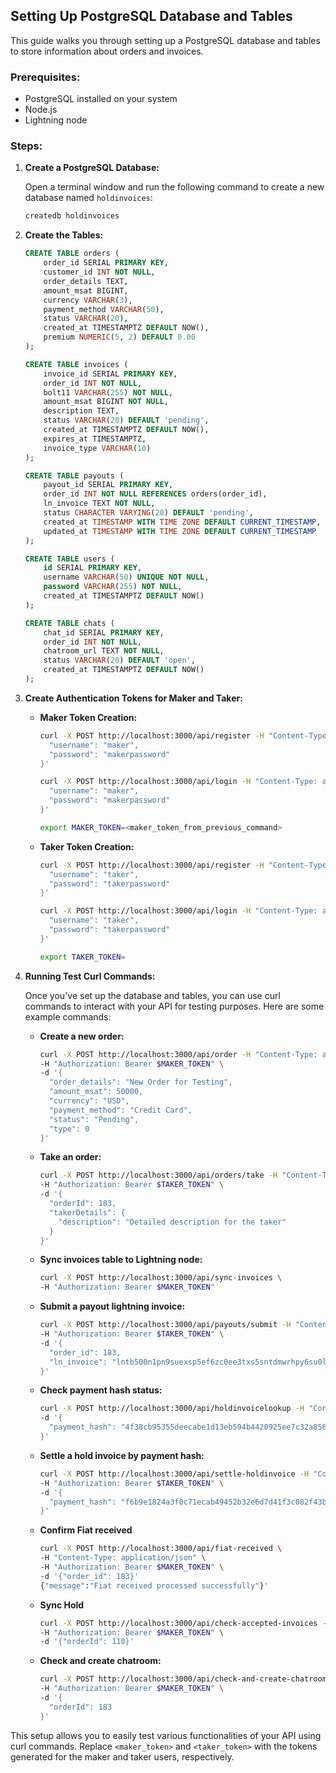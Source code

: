 ## Setting Up PostgreSQL Database and Tables

This guide walks you through setting up a PostgreSQL database and tables to store information about orders and invoices.

### Prerequisites:

- PostgreSQL installed on your system
- Node.js
- Lightning node

### Steps:

1. **Create a PostgreSQL Database:**

    Open a terminal window and run the following command to create a new database named `holdinvoices`:

    ```bash
    createdb holdinvoices
    ```

2. **Create the Tables:**

    ```sql
    CREATE TABLE orders (
        order_id SERIAL PRIMARY KEY,
        customer_id INT NOT NULL,
        order_details TEXT,
        amount_msat BIGINT,
        currency VARCHAR(3),
        payment_method VARCHAR(50),
        status VARCHAR(20),
        created_at TIMESTAMPTZ DEFAULT NOW(),
        premium NUMERIC(5, 2) DEFAULT 0.00
    );

    CREATE TABLE invoices (
        invoice_id SERIAL PRIMARY KEY,
        order_id INT NOT NULL,
        bolt11 VARCHAR(255) NOT NULL,
        amount_msat BIGINT NOT NULL,
        description TEXT,
        status VARCHAR(20) DEFAULT 'pending',
        created_at TIMESTAMPTZ DEFAULT NOW(),
        expires_at TIMESTAMPTZ,
        invoice_type VARCHAR(10)
    );

    CREATE TABLE payouts (
        payout_id SERIAL PRIMARY KEY,
        order_id INT NOT NULL REFERENCES orders(order_id),
        ln_invoice TEXT NOT NULL,
        status CHARACTER VARYING(20) DEFAULT 'pending',
        created_at TIMESTAMP WITH TIME ZONE DEFAULT CURRENT_TIMESTAMP,
        updated_at TIMESTAMP WITH TIME ZONE DEFAULT CURRENT_TIMESTAMP
    );

    CREATE TABLE users (
        id SERIAL PRIMARY KEY,
        username VARCHAR(50) UNIQUE NOT NULL,
        password VARCHAR(255) NOT NULL,
        created_at TIMESTAMPTZ DEFAULT NOW()
    );

    CREATE TABLE chats (
        chat_id SERIAL PRIMARY KEY,
        order_id INT NOT NULL,
        chatroom_url TEXT NOT NULL,
        status VARCHAR(20) DEFAULT 'open',
        created_at TIMESTAMPTZ DEFAULT NOW()
    );
    ```

3. **Create Authentication Tokens for Maker and Taker:**

    - **Maker Token Creation:**
    
      ```bash
      curl -X POST http://localhost:3000/api/register -H "Content-Type: application/json" -d '{
        "username": "maker",
        "password": "makerpassword"
      }'
      ```
    
      ```bash
      curl -X POST http://localhost:3000/api/login -H "Content-Type: application/json" -d '{
        "username": "maker",
        "password": "makerpassword"
      }'
      ```
      
      ```bash
      export MAKER_TOKEN=<maker_token_from_previous_command>
      ```
    
    - **Taker Token Creation:**
    
      ```bash
      curl -X POST http://localhost:3000/api/register -H "Content-Type: application/json" -d '{
        "username": "taker",
        "password": "takerpassword"
      }'
      ```
    
      ```bash
      curl -X POST http://localhost:3000/api/login -H "Content-Type: application/json" -d '{
        "username": "taker",
        "password": "takerpassword"
      }'
      ```
      
      ```bash
      export TAKER_TOKEN=
      ```

4. **Running Test Curl Commands:**

    Once you've set up the database and tables, you can use curl commands to interact with your API for testing purposes. Here are some example commands:

    - **Create a new order:**
    
      ```bash
      curl -X POST http://localhost:3000/api/order -H "Content-Type: application/json" \
      -H "Authorization: Bearer $MAKER_TOKEN" \
      -d '{
        "order_details": "New Order for Testing",
        "amount_msat": 50000,
        "currency": "USD",
        "payment_method": "Credit Card",
        "status": "Pending",
        "type": 0
      }'
      ```
    
    - **Take an order:**
    
      ```bash
      curl -X POST http://localhost:3000/api/orders/take -H "Content-Type: application/json" \
      -H "Authorization: Bearer $TAKER_TOKEN" \
      -d '{
        "orderId": 183,
        "takerDetails": {
          "description": "Detailed description for the taker"
        }
      }'
      ```

    - **Sync invoices table to Lightning node:**
    
      ```bash
      curl -X POST http://localhost:3000/api/sync-invoices \
      -H "Authorization: Bearer $MAKER_TOKEN"
      ```

    - **Submit a payout lightning invoice:**
    
      ```bash
      curl -X POST http://localhost:3000/api/payouts/submit -H "Content-Type: application/json" \
      -H "Authorization: Bearer $TAKER_TOKEN" \
      -d '{
        "order_id": 183,
        "ln_invoice": "lntb500n1pn9suexsp5ef6zc0ee3txs5sntdmwrhpy6su0lj3q37x34y9r8mulkeeljml7qpp5z0r9c2amcpuwkdspd9nh3tmk9svslx99c5u3k8l2j7548yu45ursdqddaexgetjxyurxxqyjw5qcqp2rzjqgtm5k28l67ntm5jffy8kzv794mfkj3ak44e4pfzn9xyc5fjken6c2hjdqqq0vcqqqqqqqqpqqqqqzsqqc9qxpqysgq8r3phkr780mataj44tkzv72gnj4cak2gyyex05p9fg4874xh5njscwuvpnywmfgrgz6tu72mkhqq7ltld2hpjkthky5h7sq8aw9wvfgqqztvpl"
      }'
      ```

    - **Check payment hash status:**
    
      ```bash
      curl -X POST http://localhost:3000/api/holdinvoicelookup -H "Content-Type: application/json" \
      -d '{
        "payment_hash": "4f38cb95355deecabe1d13eb594b4420925ee7c32a8565ab8615a07745bdfca6"
      }'
      ```

    - **Settle a hold invoice by payment hash:**
    
      ```bash
      curl -X POST http://localhost:3000/api/settle-holdinvoice -H "Content-Type: application/json" \
      -H "Authorization: Bearer $TAKER_TOKEN" \
      -d '{
        "payment_hash": "f6b9e1824a3f0c71ecab49452b32e6d7d41f3c082f43b6e1e413cd159a341fe9"
      }'
      ```

    - **Confirm Fiat received**
    
      ```bash
      curl -X POST http://localhost:3000/api/fiat-received \
      -H "Content-Type: application/json" \
      -H "Authorization: Bearer $MAKER_TOKEN" \
      -d '{"order_id": 183}'
      {"message":"Fiat received processed successfully"}'
      ```

    - **Sync Hold**
    
      ```bash
      curl -X POST http://localhost:3000/api/check-accepted-invoices -H "Content-Type: application/json" \
      -H "Authorization: Bearer $MAKER_TOKEN" \
      -d '{"orderId": 110}'
      ```

    - **Check and create chatroom:**
    
      ```bash
      curl -X POST http://localhost:3000/api/check-and-create-chatroom -H "Content-Type: application/json" \
      -H "Authorization: Bearer $MAKER_TOKEN" \
      -d '{
        "orderId": 183
      }'
      ```

This setup allows you to easily test various functionalities of your API using curl commands. Replace `<maker_token>` and `<taker_token>` with the tokens generated for the maker and taker users, respectively.
